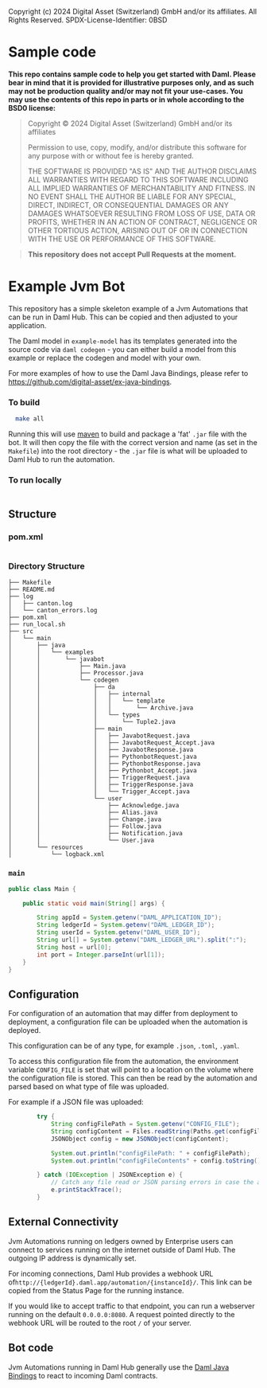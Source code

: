 Copyright (c) 2024 Digital Asset (Switzerland) GmbH and/or its affiliates. All Rights Reserved. SPDX-License-Identifier: 0BSD

# Sample code

**This repo contains sample code to help you get started with Daml. Please bear
in mind that it is provided for illustrative purposes only, and as such may not
be production quality and/or may not fit your use-cases. You may use the
contents of this repo in parts or in whole according to the BSD0 license:**

> Copyright © 2024 Digital Asset (Switzerland) GmbH and/or its affiliates
>
> Permission to use, copy, modify, and/or distribute this software for any purpose with or without fee is hereby granted.
>
> THE SOFTWARE IS PROVIDED "AS IS" AND THE AUTHOR DISCLAIMS ALL WARRANTIES WITH REGARD TO THIS SOFTWARE INCLUDING ALL IMPLIED WARRANTIES OF MERCHANTABILITY AND FITNESS. IN NO EVENT SHALL THE AUTHOR BE LIABLE FOR ANY SPECIAL, DIRECT, INDIRECT, OR CONSEQUENTIAL DAMAGES OR ANY DAMAGES WHATSOEVER RESULTING FROM LOSS OF USE, DATA OR PROFITS, WHETHER IN AN ACTION OF CONTRACT, NEGLIGENCE OR OTHER TORTIOUS ACTION, ARISING OUT OF OR IN CONNECTION WITH THE USE OR PERFORMANCE OF THIS SOFTWARE.

> **This repository does not accept Pull Requests at the moment.**

# Example Jvm Bot

This repository has a simple skeleton example of a Jvm Automations that can be run in Daml Hub. This can be copied and then adjusted to your application.

The Daml model in `example-model` has its templates generated into the source code via `daml codegen` - you can either build a model from this example or replace the
codegen and model with your own.

For more examples of how to use the Daml Java Bindings, please refer to https://github.com/digital-asset/ex-java-bindings.

### To build

```sh
  make all
```

Running this will use [maven](https://maven.apache.org/install.html) to build and package a 'fat' `.jar` file with the bot. It will then copy the file with the correct version and name (as set in the `Makefile`) into the root directory - the `.jar` file is what will be uploaded to Daml Hub to run the automation.

### To run locally

```sh

```


## Structure


### pom.xml
```toml
```

### Directory Structure
```
├── Makefile
├── README.md
├── log
│   ├── canton.log
│   └── canton_errors.log
├── pom.xml
├── run_local.sh
├── src
│   └── main
│       ├── java
│       │   └── examples
│       │       └── javabot
│       │           ├── Main.java
│       │           ├── Processor.java
│       │           └── codegen
│       │               ├── da
│       │               │   ├── internal
│       │               │   │   └── template
│       │               │   │       └── Archive.java
│       │               │   └── types
│       │               │       └── Tuple2.java
│       │               ├── main
│       │               │   ├── JavabotRequest.java
│       │               │   ├── JavabotRequest_Accept.java
│       │               │   ├── JavabotResponse.java
│       │               │   ├── PythonbotRequest.java
│       │               │   ├── PythonbotResponse.java
│       │               │   ├── Pythonbot_Accept.java
│       │               │   ├── TriggerRequest.java
│       │               │   ├── TriggerResponse.java
│       │               │   └── Trigger_Accept.java
│       │               └── user
│       │                   ├── Acknowledge.java
│       │                   ├── Alias.java
│       │                   ├── Change.java
│       │                   ├── Follow.java
│       │                   ├── Notification.java
│       │                   └── User.java
│       └── resources
│           └── logback.xml
```

### `main`

```java
public class Main {

    public static void main(String[] args) {

        String appId = System.getenv("DAML_APPLICATION_ID");
        String ledgerId = System.getenv("DAML_LEDGER_ID");
        String userId = System.getenv("DAML_USER_ID");
        String url[] = System.getenv("DAML_LEDGER_URL").split(":");
        String host = url[0];
        int port = Integer.parseInt(url[1]);
    }
}
```

## Configuration

For configuration of an automation that may differ from deployment to deployment, a configuration file can be uploaded when the automation is deployed.

This configuration can be of any type, for example `.json`, `.toml`, `.yaml`.

To access this configuration file from the automation, the environment variable `CONFIG_FILE` is set that will point to a location on the volume where the configuration file is stored. This can then be read by the automation and parsed based on what type of file was uploaded.

For example if a JSON file was uploaded:
```java
        try {
            String configFilePath = System.getenv("CONFIG_FILE");
            String configContent = Files.readString(Paths.get(configFilePath));
            JSONObject config = new JSONObject(configContent);

            System.out.println("configFilePath: " + configFilePath);
            System.out.println("configFileContents" + config.toString());

        } catch (IOException | JSONException e) {
            // Catch any file read or JSON parsing errors in case the argument JSON file wasn't uploaded.
            e.printStackTrace();
        }
```

## External Connectivity
Jvm Automations running on ledgers owned by Enterprise users can connect to services running on the internet outside of Daml Hub. The outgoing IP address is dynamically set.

For incoming connections, Daml Hub provides a webhook URL of`http://{ledgerId}.daml.app/automation/{instanceId}/`. This link can be copied from the Status Page for the running instance.

If you would like to accept traffic to that endpoint, you can run a webserver running on the default `0.0.0.0:8080`. A request pointed directly to the webhook URL will be routed to the root `/` of your server.


## Bot code
Jvm Automations running in Daml Hub generally use the [Daml Java Bindings](https://docs.daml.com/app-dev/bindings-java/index.html#java-bindings) to react to incoming Daml contracts.
